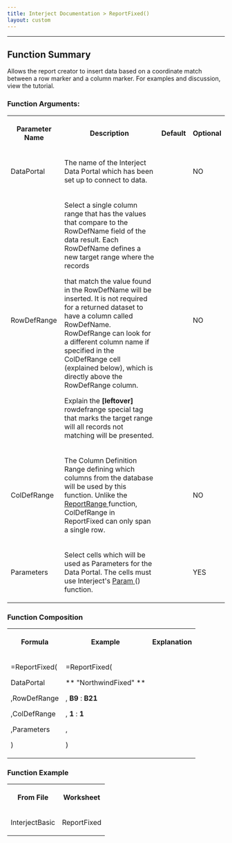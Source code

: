 ```yaml
---
title: Interject Documentation > ReportFixed()
layout: custom
---
```

* * *

##  Function Summary 

Allows the report creator to insert data based on a coordinate match between a row marker and a column marker. For examples and discussion, view the tutorial. 

###  Function Arguments:   
  
<table>  
<tr>  
<th>

Parameter Name 
</th>  
<th>

Description 
</th>  
<th>

Default 
</th>  
<th>

Optional 
</th> </tr>  
<tr>  
<td>



DataPortal 


</td>  
<td>

The name of the Interject Data Portal which has been set up to connect to data. 
</td>  
<td>

  

</td>  
<td>



NO 


</td> </tr>  
<tr>  
<td>

RowDefRange 
</td>  
<td>



Select a single column range that has the values that compare to the RowDefName field of the data result. Each RowDefName defines a new target range where the records 

that match the value found in the RowDefName will be inserted. It is not required for a returned dataset to have a column called RowDefName. RowDefRange can look for a different column name if specified in the ColDefRange cell (explained below), which is directly above the RowDefRange column. 

Explain the **[leftover]** rowdefrange special tag that marks the target range will all records not matching will be presented. 


</td>  
<td>

  

</td>  
<td>

NO 
</td> </tr>  
<tr>  
<td>

ColDefRange  
</td>  
<td>

The Column Definition Range defining which columns from the database will be used by this function. Unlike the [ ReportRange ](/wIndex/61702199.html) function, ColDefRange in ReportFixed can only span a single row. 
</td>  
<td>

  

</td>  
<td>

NO  
</td> </tr>  
<tr>  
<td>

Parameters 
</td>  
<td>

Select cells which will be used as Parameters for the Data Portal. The cells must use Interject's [ Param ](/wIndex/81756199.html) () function. 
</td>  
<td>

  

</td>  
<td>

YES 
</td> </tr> </table>

  


###  Function Composition   
  
<table>  
<tr>  
<th>

Formula 
</th>  
<th>

Example 
</th>  
<th>

Explanation 
</th> </tr>  
<tr>  
<td>



=ReportFixed( 

DataPortal 

,RowDefRange 

,ColDefRange 

,Parameters 

) 


</td>  
<td>



=ReportFixed( 

** "NorthwindFixed"  **

,  **B9** :  **B21**

,  **1** :  **1**

, 

) 


</td>  
<td>

  

</td> </tr> </table>

###  Function Example   
  
<table>  
<tr>  
<th>

From File 
</th>  
<th>

Worksheet 
</th> </tr>  
<tr>  
<td>

InterjectBasic 
</td>  
<td>

ReportFixed 
</td> </tr> </table>

  


  

